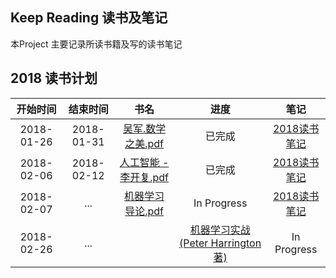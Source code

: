 ## Keep Reading 读书及笔记
本Project 主要记录所读书籍及写的读书笔记

## 2018 读书计划
| 开始时间 | 结束时间 | 书名 | 进度 |  笔记 |
| :---: |  :---: |  :---: |  :---: | :---:|
| 2018-01-26 | 2018-01-31| [吴军.数学之美.pdf](https://github.com/yorkLiu/books/blob/master/%E5%90%B4%E5%86%9B.%E6%95%B0%E5%AD%A6%E4%B9%8B%E7%BE%8E.pdf)| 已完成 |[2018读书笔记](2018读书笔记.md) |
| 2018-02-06| 2018-02-12 | [人工智能 - 李开复.pdf](https://github.com/yorkLiu/books/blob/master/%E4%BA%BA%E5%B7%A5%E6%99%BA%E8%83%BD%20-%20%E6%9D%8E%E5%BC%80%E5%A4%8D.pdf) | 已完成| [2018读书笔记](2018读书笔记.md)|
| 2018-02-07 | ...  | [机器学习导论.pdf](https://github.com/yorkLiu/books/blob/master/%E6%9C%BA%E5%99%A8%E5%AD%A6%E4%B9%A0%E5%AF%BC%E8%AE%BA.pdf)| In Progress | [2018读书笔记](2018读书笔记.md)|
|2018-02-26| ...| | [机器学习实战(Peter Harrington 著)](https://github.com/yorkLiu/books/blob/master/%E6%9C%BA%E5%99%A8%E5%AD%A6%E4%B9%A0%E5%AE%9E%E6%88%98(Peter%20Harrington%20%E8%91%97%2C%E5%8D%95%E9%A1%B5).pdf) | In Progress|[机器学习实战Peter著 笔记](机器学习实战Peter著-笔记/README.md) |
